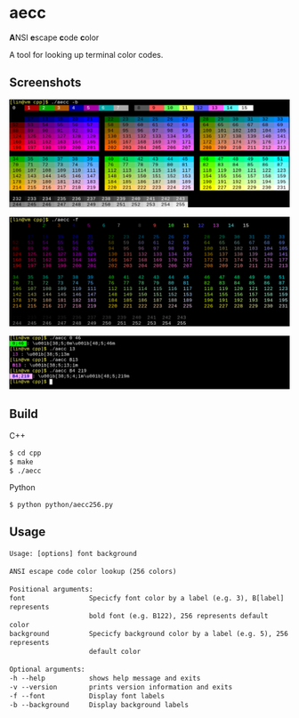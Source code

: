 # aecc

**A**NSI **e**scape **c**ode **c**olor

A tool for looking up terminal color codes. 

## Screenshots

![](background.png)

![](font.png)

![](usage.png)

## Build

C++

```
$ cd cpp
$ make
$ ./aecc
```

Python

```
$ python python/aecc256.py
```

## Usage

```
Usage: [options] font background 

ANSI escape code color lookup (256 colors)

Positional arguments:
font            	Specicfy font color by a label (e.g. 3), B[label] represents 
                    bold font (e.g. B122), 256 represents default color 
background      	Specicfy background color by a label (e.g. 5), 256 represents
                    default color 

Optional arguments:
-h --help       	shows help message and exits
-v --version    	prints version information and exits
-f --font       	Display font labels 
-b --background 	Display background labels 
```

